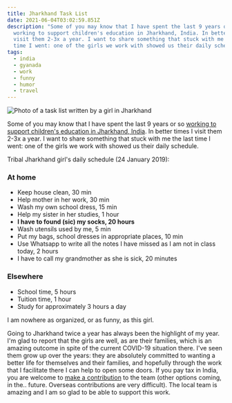 ```yaml
---
title: Jharkhand Task List
date: 2021-06-04T03:02:59.851Z
description: "Some of you may know that I have spent the last 9 years or so
  working to support children's education in Jharkhand, India. In better times I
  visit them 2-3x a year. I want to share something that stuck with me the last
  time I went: one of the girls we work with showed us their daily schedule."
tags:
  - india
  - gyanada
  - work
  - funny
  - humor
  - travel
---
```

![Photo of a task list written by a girl in Jharkhand](img/jharkhandtasklist.jpg "Jharkhand task list photo")

Some of you may know that I have spent the last 9 years or so [working to support children's education in Jharkhand, India](https://gyanada.org). In better times I visit them 2-3x a year. I want to share something that stuck with me the last time I went: one of the girls we work with showed us their daily schedule.

Tribal Jharkhand girl's daily schedule (24 January 2019):

### At home

* Keep house clean, 30 min
* Help mother in her work, 30 min
* Wash my own school dress, 15 min
* Help my sister in her studies, 1 hour
* **I have to found (sic) my socks, 20 hours**
* Wash utensils used by me, 5 min
* Put my bags, school dresses in appropriate places, 10 min
* Use Whatsapp to write all the notes I have missed as I am not in class today, 2 hours
* I have to call my grandmother as she is sick, 20 minutes

### Elsewhere

* School time, 5 hours
* Tuition time, 1 hour
* Study for approximately 3 hours a day

I am nowhere as organized, or as funny, as this girl.

Going to Jharkhand twice a year has always been the highlight of my year. I'm glad to report that the girls are well, as are their families, which is an amazing outcome in spite of the current COVID-19 situation there. I've seen them grow up over the years: they are absolutely committed to wanting a better life for themselves and their families, and hopefully through the work that I facilitate there I can help to open some doors. If you pay tax in India, you are welcome to [make a contribution](https://gyanada.org/donate) to the team (other options coming, in the.. future. Overseas contributions are very difficult). The local team is amazing and I am so glad to be able to support this work.